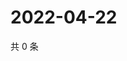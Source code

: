 # 2022-04-22

共 0 条

<!-- BEGIN WEIBO -->
<!-- 最后更新时间 Fri Apr 22 2022 18:00:40 GMT+0800 (China Standard Time) -->

<!-- END WEIBO -->
